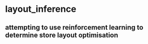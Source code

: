 # layout_inference
## attempting to use reinforcement learning to determine store layout optimisation
